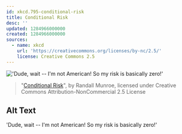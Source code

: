 ```yaml
---
id: xkcd.795-conditional-risk
title: Conditional Risk
desc: ''
updated: 1284966000000
created: 1284966000000
sources:
  - name: xkcd
    url: 'https://creativecommons.org/licenses/by-nc/2.5/'
    license: Creative Commons 2.5
---
```

!['Dude, wait -- I'm not American! So my risk is basically zero!'](https://imgs.xkcd.com/comics/conditional_risk.png)
> "[Conditional Risk](https://xkcd.com/795/)", by Randall Munroe, licensed under Creative Commons Attribution-NonCommercial 2.5 License

## Alt Text
'Dude, wait -- I'm not American! So my risk is basically zero!'
